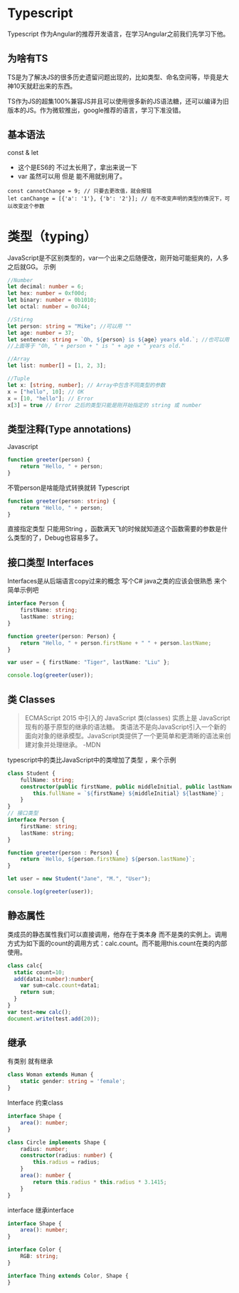 # Typescript

Typescript 作为Angular的推荐开发语言，在学习Angular之前我们先学习下他。
## 为啥有TS
 TS是为了解决JS的很多历史遗留问题出现的，比如类型、命名空间等，毕竟是大神10天就赶出来的东西。
 
 TS作为JS的超集100%兼容JS并且可以使用很多新的JS语法糖，还可以编译为旧版本的JS。作为微软推出，google推荐的语言，学习下准没错。

## 基本语法
const & let
- 这个是ES6的 不过太长用了，拿出来说一下
- var 虽然可以用 但是 能不用就别用了。
```
const cannotChange = 9; // 只要去更改值，就会报错
let canChange = [{'a': '1'}, {'b': '2'}]; // 在不改变声明的类型的情況下，可以改变这个参数
``` 
# 类型（typing）
JavaScript是不区别类型的，var一个出来之后随便改，刚开始可能挺爽的，人多之后就GG。
示例
```typescript
//Number 
let decimal: number = 6;
let hex: number = 0xf00d;
let binary: number = 0b1010;
let octal: number = 0o744;

//Stirng
let person: string = "Mike"; //可以用 ""
let age: number = 37;
let sentence: string = `Oh, ${person} is ${age} years old.`; //也可以用 `${}`
//上面等于 "Oh, " + person + " is " + age + " years old."

//Array
let list: number[] = [1, 2, 3];

//Tuple
let x: [string, number]; // Array中包含不同类型的参数
x = ["hello", 10]; // OK
x = [10, "hello"]; // Error
x[3] = true // Error 之后的类型只能是刚开始指定的 string 或 number
```
## 类型注释(Type annotations)
Javascript
```javascript
function greeter(person) {
    return "Hello, " + person;
}
```
不管person是啥能隐式转换就转 
Typescript
```typescript
function greeter(person: string) {
    return "Hello, " + person;
}
```
直接指定类型 只能用String ，函数满天飞的时候就知道这个函数需要的参数是什么类型的了，Debug也容易多了。
## 接口类型 Interfaces
Interfaces是从后端语言copy过来的概念 写个C# java之类的应该会很熟悉 来个简单示例吧
```typescript
interface Person {
    firstName: string;
    lastName: string;
}

function greeter(person: Person) {
    return "Hello, " + person.firstName + " " + person.lastName;
}

var user = { firstName: "Tiger", lastName: "Liu" };

console.log(greeter(user));
```
## 类 Classes
> ECMAScript 2015 中引入的 JavaScript 类(classes) 实质上是 JavaScript 现有的基于原型的继承的语法糖。 类语法不是向JavaScript引入一个新的面向对象的继承模型。JavaScript类提供了一个更简单和更清晰的语法来创建对象并处理继承。 -MDN

typescript中的类比JavaScript中的类增加了类型 ，来个示例
```typescript
class Student {
    fullName: string;
    constructor(public firstName, public middleInitial, public lastName) {
        this.fullName = `${firstName} ${middleInitial} ${lastName}`;
    }
}
// 接口类型
interface Person {
    firstName: string;
    lastName: string;
}

function greeter(person : Person) {
    return `Hello, ${person.firstName} ${person.lastName}`;
}

let user = new Student("Jane", "M.", "User");

console.log(greeter(user));
```
## 静态属性
类成员的静态属性我们可以直接调用，他存在于类本身 而不是类的实例上。调用方式为如下面的count的调用方式：calc.count。而不能用this.count在类的内部使用。

```typescript
class calc{
  static count=10;
  add(data1:number):number{
    var sum=calc.count+data1;
    return sum;
  }
}
var test=new calc();
document.write(test.add(20));
```
## 继承
有类别 就有继承
```typescript
class Woman extends Human {
    static gender: string = 'female';
}
```
Interface 约束class
```typescript
interface Shape {
    area(): number;
}

class Circle implements Shape {
    radius: number;
    constructor(radius: number) {
        this.radius = radius;
    }
    area(): number {
        return this.radius * this.radius * 3.1415;
    }
}
```
interface 继承interface 
```typescript
interface Shape {
    area(): number;
}

interface Color {
    RGB: string;
}

interface Thing extends Color, Shape {
}
```